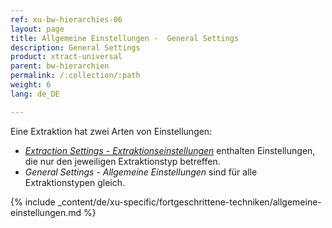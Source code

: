 ```yaml
---
ref: xu-bw-hierarchies-06
layout: page
title: Allgemeine Einstellungen -  General Settings
description: General Settings
product: xtract-universal
parent: bw-hierarchien
permalink: /:collection/:path
weight: 6
lang: de_DE

---
```


Eine Extraktion hat zwei Arten von Einstellungen:
- [*Extraction Settings - Extraktionseinstellungen*](./hierarchie-extraktionseinstellungen) enthalten Einstellungen, die nur den jeweiligen Extraktionstyp betreffen.
- *General Settings - Allgemeine Einstellungen* sind für alle Extraktionstypen gleich. 


{% include _content/de/xu-specific/fortgeschrittene-techniken/allgemeine-einstellungen.md  %}



